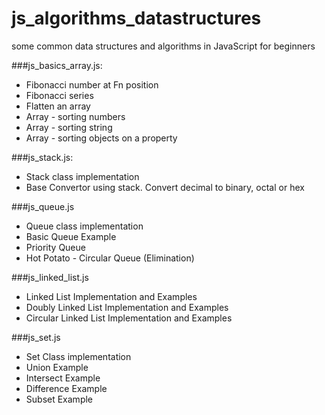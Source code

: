 # js_algorithms_datastructures
some common data structures and algorithms in JavaScript for beginners

###js_basics_array.js:
* Fibonacci number at Fn position
* Fibonacci series
* Flatten an array
* Array - sorting numbers
* Array - sorting string
* Array - sorting objects on a property

###js_stack.js:
* Stack class implementation
* Base Convertor using stack. Convert decimal to binary, octal or hex

###js_queue.js
* Queue class implementation
* Basic Queue Example
* Priority Queue
* Hot Potato - Circular Queue (Elimination)

###js_linked_list.js
* Linked List Implementation and Examples
* Doubly Linked List Implementation and Examples
* Circular Linked List Implementation and Examples

###js_set.js
* Set Class implementation
* Union Example
* Intersect Example
* Difference Example
* Subset Example

